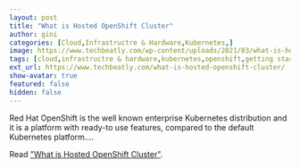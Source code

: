 ```yaml
---
layout: post
title: "What is Hosted OpenShift Cluster"
author: gini
categories: [Cloud,Infrastructre & Hardware,Kubernetes,]
image: https://www.techbeatly.com/wp-content/uploads/2021/03/what-is-hosted-openshift-cluster.jpg
tags: [cloud,infrastructre & hardware,kubernetes,openshift,getting started with managed openshift,introduction to hosted openshift clusters,learn openshift,managed kubernetes clusters,managed openshift clusters,openshift hosted services,openshift managed clusters,redhat openshift,what is hosted openshift,what is openshift,what is red hat hosted openshift,why hosted openshift,]
ext_url: https://www.techbeatly.com/what-is-hosted-openshift-cluster/
show-avatar: true
featured: false
hidden: false
---
```


Red Hat OpenShift is the well known enterprise Kubernetes distribution and it is a platform with ready-to use features, compared to the default Kubernetes platform....

Read ["What is Hosted OpenShift Cluster"](https://www.techbeatly.com/what-is-hosted-openshift-cluster/).